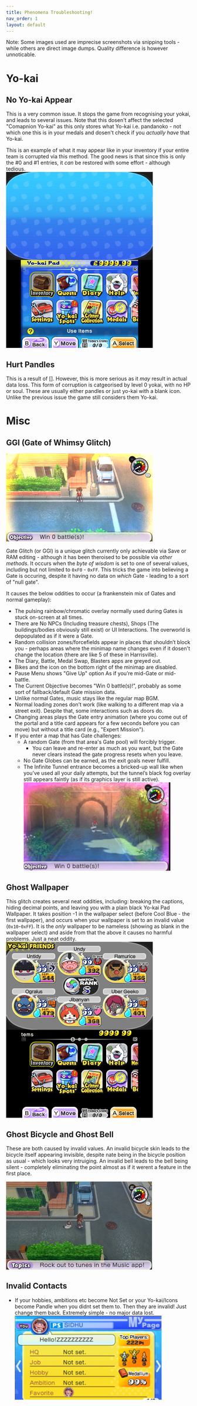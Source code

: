 ```yaml
---
title: Phenomena Troubleshooting!
nav_order: 1
layout: default
---
```



Note: Some images used are imprecise screenshots via snipping tools - while others are direct image dumps. Quality difference is however unnoticable.

# Yo-kai

## No Yo-kai Appear
This is a very common issue. It stops the game from recognising your yokai, and leads to several issues. Note that this dosen't affect the selected "Comapnion Yo-kai" as this only stores what Yo-kai i.e. pandanoko - not which one this is in your medals and dosen't check if you *actually have* that Yo-kai. <br/>

This is an example of what it may appear like in your inventory if your entire team is corrupted via this method. The good news is that since this is only the #0 and #1 entries, it *can* be restored with some effort - although tedious.<br/>
![Missing Yo-kai Team in Inventory due to mismatched num entries](assets/yokai_corruptA.png)

## Hurt Pandles
This is a result of []. However, this is more serious as it *may* result in actual data loss. This form of corruption is catgeorised by level 0 yokai, with no HP or soul. These are usually either pandles or just yo-kai with a blank icon. Unlike the previous issue the game still considers them Yo-kai.
# Misc


## GGl (Gate of Whimsy Glitch)
![Picture of GGl](assets/GGl_icon.png)

Gate Glitch (or GGl) is a unique glitch currently only achievable via Save or RAM editing - although it has been theroised to be possible via *other methods*. It occurs when the *byte of wisdom* is set to one of several values, including but not limited to `0xF0` - `0xFF`. This tricks the game into believing a Gate is occuring, despite it having no data on *which* Gate - leading to a sort of "null gate".

It causes the below oddities to occur (a frankenstein mix of Gates and normal gameplay):
* The pulsing rainbow/chromatic overlay normally used during Gates is stuck on-screen at all times.
* There are No NPCs (Including treasure chests), Shops (The buildings/bodies obviously still exist) or UI Interactions. The overworld is depopulated as if it were a Gate. 
* Random collision zones/forcefields appear in places that shouldn’t block you - perhaps areas where the minimap name changes even if it dosen't change the location (there are like 5 of these in Harrisville).
* The Diary, Battle, Medal Swap, Blasters apps are greyed out.
* Bikes and the icon on the bottom right of the minimap are disabled.
* Pause Menu shows "Give Up" option As if you’re mid-Gate or mid-battle. 
* The Current Objective becomes "Win 0 battle(s)!", probably as some sort of fallback/default Gate mission data. 
* Unlike normal Gates, music stays like the regular map BGM. 
* Normal loading zones don’t work (like walking to a different map via a street exit). Despite that, some interactions such as doors do.
* Changing areas plays the Gate entry animation (where you come out of the portal and a title card appears for a few seconds before you can move) but without a title card (e.g., "Expert Mission").
* If you enter a map that has Gate challenges:
   * A random Gate (from that area's Gate pool) will forcibly trigger.
      * You can leave and re-enter as much as you want, but the Gate never clears instead the gate progress resets when you leave.
   * No Gate Globes can be earned, as the exit goals never fulfill.
   * The Infinite Tunnel entrance becomes a bricked-up wall like when you’ve used all your daily attempts, but the tunnel’s black fog overlay still appears faintly (as if its graphics layer is still active). <br/>
   <img src="assets/ggl_tunnel.png" alt="Screenshot of the Infinite Tunnel during GGl" width="400"/> <!-- https://github.com/n123git/save-docs/assets/ggl_tunnel.png -->

## Ghost Wallpaper
This glitch creates several neat oddities, including: breaking the captions, hiding decimal points, and leaving you with a plain black Yo-kai Pad Wallpaper. It takes position -1 in the wallpaper select (before Cool Blue - the first wallpaper), and occurs when your wallpaper is set to an invalid value (`0x10`-`0xFF`). It is the *only* wallpaper to be nameless (showing as blank in the wallpaper select) and aside from that the above it causes no harmful problems. Just a neat oddity.<br/>
![Invalid Wallpaper](assets/wallpaper_corrupt.png)

## Ghost Bicycle and Ghost Bell
  These are both caused by invalid values. An invalid bicycle skin leads to the bicycle itself appearing invisible, despite nate being in the bicycle position as usual - which looks very intruiging. An invalid bell leads to the bell being silent - completely eliminating the point almost as if it werent a feature in the first place.<br/>

![Invisible Bicycle due to invalid skin](assets/ghost_bicycle.png)

## Invalid Contacts
- If your hobbies, ambitions etc become Not Set or your Yo-kai/Icons become Pandle when you didnt set them to. Then they are invalid! Just change them back. Extremely simple - no major data lost. <br/>   <img src="assets/pandle_notset_invalid.png" alt="Screenshot of an Invalid Contacts Page" width="400"/>
